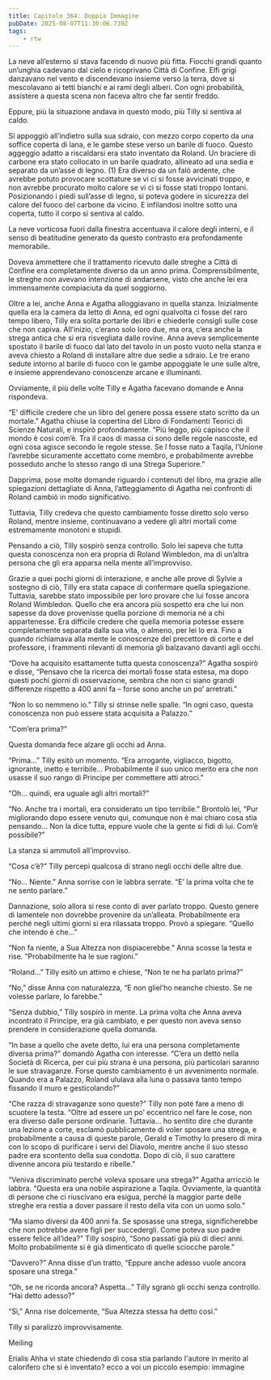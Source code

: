 ```yaml
---
title: Capitolo 364: Doppia Immagine
pubDate: 2025-08-07T11:30:06.739Z
tags:
    - rtw
---
```











La neve all’esterno si stava facendo di nuovo più fitta. Fiocchi grandi quanto un’unghia cadevano dal cielo e ricoprivano Città di Confine. Elfi grigi danzavano nel vento e discendevano insieme verso la terra, dove si mescolavano ai tetti bianchi e ai rami degli alberi. Con ogni probabilità, assistere a questa scena non faceva altro che far sentir freddo.


Eppure, più la situazione andava in questo modo, più Tilly si sentiva al caldo.


Si appoggiò all’indietro sulla sua sdraio, con mezzo corpo coperto da una soffice coperta di lana, e le gambe stese verso un barile di fuoco. Questo aggeggio adatto a riscaldarsi era stato inventato da Roland. Un braciere di carbone era stato collocato in un barile quadrato, allineato ad una sedia e separato da un’asse di legno. (1) Era diverso da un falò ardente, che avrebbe potuto provocare scottature se vi ci si fosse avvicinati troppo, e non avrebbe procurato molto calore se vi ci si fosse stati troppo lontani. Posizionando i piedi sull’asse di legno, si poteva godere in sicurezza del calore del fuoco del carbone da vicino. E infilandosi inoltre sotto una coperta, tutto il corpo si sentiva al caldo.


La neve vorticosa fuori dalla finestra accentuava il calore degli interni, e il senso di beatitudine generato da questo contrasto era profondamente memorabile.


Doveva ammettere che il trattamento ricevuto dalle streghe a Città di Confine era completamente diverso da un anno prima. Comprensibilmente, le streghe non avevano intenzione di andarsene, visto che anche lei era immensamente compiaciuta da quel soggiorno.


Oltre a lei, anche Anna e Agatha alloggiavano in quella stanza. Inizialmente quella era la camera da letto di Anna, ed ogni qualvolta ci fosse del raro tempo libero, Tilly era solita portarle dei libri e chiederle consigli sulle cose che non capiva. All’inizio, c’erano solo loro due, ma ora, c’era anche la strega antica che si era risvegliata dalle rovine. Anna aveva semplicemente spostato il barile di fuoco dal lato del tavolo in un posto vuoto nella stanza e aveva chiesto a Roland di installare altre due sedie a sdraio. Le tre erano sedute intorno al barile di fuoco con le gambe appoggiate le une sulle altre, e insieme apprendevano conoscenze arcane e illuminanti.


Ovviamente, il più delle volte Tilly e Agatha facevano domande e Anna rispondeva.


“E’ difficile credere che un libro del genere possa essere stato scritto da un mortale.” Agatha chiuse la copertina del Libro di Fondamenti Teorici di Scienze Naturali, e inspirò profondamente. “Più leggo, più capisco che il mondo è così com’è. Tra il caos di massa ci sono delle regole nascoste, ed ogni cosa agisce secondo le regole stesse. Se l fosse nato a Taqila, l’Unione l’avrebbe sicuramente accettato come membro, e probabilmente avrebbe posseduto anche lo stesso rango di una Strega Superiore.”


Dapprima, pose molte domande riguardo i contenuti del libro, ma grazie alle spiegazioni dettagliate di Anna, l’atteggiamento di Agatha nei confronti di Roland cambiò in modo significativo.


Tuttavia, Tilly credeva che questo cambiamento fosse diretto solo verso Roland, mentre insieme, continuavano a vedere gli altri mortali come estremamente monotoni e stupidi.


Pensando a ciò, Tilly sospirò senza controllo. Solo lei sapeva che tutta questa conoscenza non era propria di Roland Wimbledon, ma di un’altra persona che gli era apparsa nella mente all’improvviso.


Grazie a quei pochi giorni di interazione, e anche alle prove di Sylvie a sostegno di ciò, Tilly era stata capace di confermare quella spiegazione. Tuttavia, sarebbe stato impossibile per loro provare che lui fosse ancora Roland Wimbledon. Quello che era ancora più sospetto era che lui non sapesse da dove provenisse quella porzione di memoria né a chi appartenesse. Era difficile credere che quella memoria potesse essere completamente separata dalla sua vita, o almeno, per lei lo era. Fino a quando richiamava alla mente le conoscenze del precettore di corte e del professore, i frammenti rilevanti di memoria gli balzavano davanti agli occhi.


“Dove ha acquisito esattamente tutta questa conoscenza?” Agatha sospirò e disse, “Pensavo che la ricerca dei mortali fosse stata estesa, ma dopo questi pochi giorni di osservazione, sembra che non ci siano grandi differenze rispetto a 400 anni fa – forse sono anche un po’ arretrati.”


“Non lo so nemmeno io.” Tilly si strinse nelle spalle. “In ogni caso, questa conoscenza non può essere stata acquisita a Palazzo.”


“Com’era prima?”


Questa domanda fece alzare gli occhi ad Anna.


“Prima…” Tilly esitò un momento. “Era arrogante, vigliacco, bigotto, ignorante, inetto e terribile… Probabilmente il suo unico merito era che non usasse il suo rango di Principe per commettere atti atroci.”


“Oh… quindi, era uguale agli altri mortali?”


“No. Anche tra i mortali, era considerato un tipo terribile.” Brontolò lei, “Pur migliorando dopo essere venuto qui, comunque non è mai chiaro cosa stia pensando… Non la dice tutta, eppure vuole che la gente si fidi di lui. Com’è possibile?”


La stanza si ammutolì all’improvviso.


“Cosa c’è?” Tilly percepì qualcosa di strano negli occhi delle altre due.


“No… Niente.” Anna sorrise con le labbra serrate. “E’ la prima volta che te ne sento parlare.”


Dannazione, solo allora si rese conto di aver parlato troppo. Questo genere di lamentele non dovrebbe provenire da un’alleata. Probabilmente era perché negli ultimi giorni si era rilassata troppo. Provò a spiegare. “Quello che intendo è che…”


“Non fa niente, a Sua Altezza non dispiacerebbe.” Anna scosse la testa e rise. “Probabilmente ha le sue ragioni.”


“Roland…” Tilly esitò un attimo e chiese, “Non te ne ha parlato prima?”


“No,” disse Anna con naturalezza, “E non gliel’ho neanche chiesto. Se ne volesse parlare, lo farebbe.”


“Senza dubbio,” Tilly sospirò in mente. La prima volta che Anna aveva incontrato il Principe, era già cambiato, e per questo non aveva senso prendere in considerazione quella domanda.


“In base a quello che avete detto, lui era una persona completamente diversa prima?” domandò Agatha con interesse. “C’era un detto nella Società di Ricerca, per cui più strana è una persona, più particolari saranno le sue stravaganze. Forse questo cambiamento è un avvenimento normale. Quando era a Palazzo, Roland ululava alla luna o passava tanto tempo fissando il muro e gesticolando?”


“Che razza di stravaganze sono queste?” Tilly non poté fare a meno di scuotere la testa. “Oltre ad essere un po’ eccentrico nel fare le cose, non era diverso dalle persone ordinarie. Tuttavia… ho sentito dire che durante una lezione a corte, esclamò pubblicamente di voler sposare una strega, e probabilmente a causa di queste parole, Gerald e Timothy lo presero di mira con lo scopo di purificare i servi del Diavolo, mentre anche il suo stesso padre era scontento della sua condotta. Dopo di ciò, il suo carattere divenne ancora più testardo e ribelle.”


“Veniva discriminato perché voleva sposare una strega?” Agatha arricciò le labbra. “Questa era una nobile aspirazione a Taqila. Ovviamente, la quantità di persone che ci riuscivano era esigua, perché la maggior parte delle streghe era restia a dover passare il resto della vita con un uomo solo.”


“Ma siamo diversi da 400 anni fa. Se sposasse una strega, significherebbe che non potrebbe avere figli per succedergli. Come poteva suo padre essere felice all’idea?” Tilly sospirò, “Sono passati già più di dieci anni. Molto probabilmente si è già dimenticato di quelle sciocche parole.”


“Davvero?” Anna disse d’un tratto, “Eppure anche adesso vuole ancora sposare una strega.”


“Oh, se ne ricorda ancora? Aspetta…” Tilly sgranò gli occhi senza controllo. “Hai detto adesso?”


“Sì,” Anna rise dolcemente, “Sua Altezza stessa ha detto così.”


Tilly si paralizzò improvvisamente.


Meiling






 Erialis Ahha vi state chiedendo di cosa stia parlando l'autore in merito al calorifero che si è inventato? ecco a voi un piccolo esempio: immagine 
                                


                                



